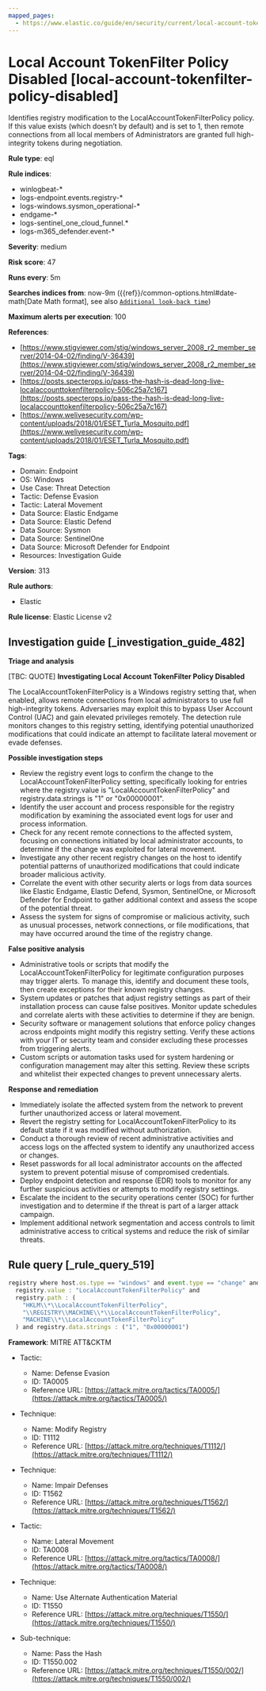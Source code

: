 ```yaml
---
mapped_pages:
  - https://www.elastic.co/guide/en/security/current/local-account-tokenfilter-policy-disabled.html
---
```


# Local Account TokenFilter Policy Disabled [local-account-tokenfilter-policy-disabled]

Identifies registry modification to the LocalAccountTokenFilterPolicy policy. If this value exists (which doesn’t by default) and is set to 1, then remote connections from all local members of Administrators are granted full high-integrity tokens during negotiation.

**Rule type**: eql

**Rule indices**:

* winlogbeat-*
* logs-endpoint.events.registry-*
* logs-windows.sysmon_operational-*
* endgame-*
* logs-sentinel_one_cloud_funnel.*
* logs-m365_defender.event-*

**Severity**: medium

**Risk score**: 47

**Runs every**: 5m

**Searches indices from**: now-9m ({{ref}}/common-options.html#date-math[Date Math format], see also [`Additional look-back time`](docs-content://solutions/security/detect-and-alert/create-detection-rule.md#rule-schedule))

**Maximum alerts per execution**: 100

**References**:

* [https://www.stigviewer.com/stig/windows_server_2008_r2_member_server/2014-04-02/finding/V-36439](https://www.stigviewer.com/stig/windows_server_2008_r2_member_server/2014-04-02/finding/V-36439)
* [https://posts.specterops.io/pass-the-hash-is-dead-long-live-localaccounttokenfilterpolicy-506c25a7c167](https://posts.specterops.io/pass-the-hash-is-dead-long-live-localaccounttokenfilterpolicy-506c25a7c167)
* [https://www.welivesecurity.com/wp-content/uploads/2018/01/ESET_Turla_Mosquito.pdf](https://www.welivesecurity.com/wp-content/uploads/2018/01/ESET_Turla_Mosquito.pdf)

**Tags**:

* Domain: Endpoint
* OS: Windows
* Use Case: Threat Detection
* Tactic: Defense Evasion
* Tactic: Lateral Movement
* Data Source: Elastic Endgame
* Data Source: Elastic Defend
* Data Source: Sysmon
* Data Source: SentinelOne
* Data Source: Microsoft Defender for Endpoint
* Resources: Investigation Guide

**Version**: 313

**Rule authors**:

* Elastic

**Rule license**: Elastic License v2

## Investigation guide [_investigation_guide_482]

**Triage and analysis**

[TBC: QUOTE]
**Investigating Local Account TokenFilter Policy Disabled**

The LocalAccountTokenFilterPolicy is a Windows registry setting that, when enabled, allows remote connections from local administrators to use full high-integrity tokens. Adversaries may exploit this to bypass User Account Control (UAC) and gain elevated privileges remotely. The detection rule monitors changes to this registry setting, identifying potential unauthorized modifications that could indicate an attempt to facilitate lateral movement or evade defenses.

**Possible investigation steps**

* Review the registry event logs to confirm the change to the LocalAccountTokenFilterPolicy setting, specifically looking for entries where the registry.value is "LocalAccountTokenFilterPolicy" and registry.data.strings is "1" or "0x00000001".
* Identify the user account and process responsible for the registry modification by examining the associated event logs for user and process information.
* Check for any recent remote connections to the affected system, focusing on connections initiated by local administrator accounts, to determine if the change was exploited for lateral movement.
* Investigate any other recent registry changes on the host to identify potential patterns of unauthorized modifications that could indicate broader malicious activity.
* Correlate the event with other security alerts or logs from data sources like Elastic Endgame, Elastic Defend, Sysmon, SentinelOne, or Microsoft Defender for Endpoint to gather additional context and assess the scope of the potential threat.
* Assess the system for signs of compromise or malicious activity, such as unusual processes, network connections, or file modifications, that may have occurred around the time of the registry change.

**False positive analysis**

* Administrative tools or scripts that modify the LocalAccountTokenFilterPolicy for legitimate configuration purposes may trigger alerts. To manage this, identify and document these tools, then create exceptions for their known registry changes.
* System updates or patches that adjust registry settings as part of their installation process can cause false positives. Monitor update schedules and correlate alerts with these activities to determine if they are benign.
* Security software or management solutions that enforce policy changes across endpoints might modify this registry setting. Verify these actions with your IT or security team and consider excluding these processes from triggering alerts.
* Custom scripts or automation tasks used for system hardening or configuration management may alter this setting. Review these scripts and whitelist their expected changes to prevent unnecessary alerts.

**Response and remediation**

* Immediately isolate the affected system from the network to prevent further unauthorized access or lateral movement.
* Revert the registry setting for LocalAccountTokenFilterPolicy to its default state if it was modified without authorization.
* Conduct a thorough review of recent administrative activities and access logs on the affected system to identify any unauthorized access or changes.
* Reset passwords for all local administrator accounts on the affected system to prevent potential misuse of compromised credentials.
* Deploy endpoint detection and response (EDR) tools to monitor for any further suspicious activities or attempts to modify registry settings.
* Escalate the incident to the security operations center (SOC) for further investigation and to determine if the threat is part of a larger attack campaign.
* Implement additional network segmentation and access controls to limit administrative access to critical systems and reduce the risk of similar threats.


## Rule query [_rule_query_519]

```js
registry where host.os.type == "windows" and event.type == "change" and
  registry.value : "LocalAccountTokenFilterPolicy" and
  registry.path : (
    "HKLM\\*\\LocalAccountTokenFilterPolicy",
    "\\REGISTRY\\MACHINE\\*\\LocalAccountTokenFilterPolicy",
    "MACHINE\\*\\LocalAccountTokenFilterPolicy"
  ) and registry.data.strings : ("1", "0x00000001")
```

**Framework**: MITRE ATT&CKTM

* Tactic:

    * Name: Defense Evasion
    * ID: TA0005
    * Reference URL: [https://attack.mitre.org/tactics/TA0005/](https://attack.mitre.org/tactics/TA0005/)

* Technique:

    * Name: Modify Registry
    * ID: T1112
    * Reference URL: [https://attack.mitre.org/techniques/T1112/](https://attack.mitre.org/techniques/T1112/)

* Technique:

    * Name: Impair Defenses
    * ID: T1562
    * Reference URL: [https://attack.mitre.org/techniques/T1562/](https://attack.mitre.org/techniques/T1562/)

* Tactic:

    * Name: Lateral Movement
    * ID: TA0008
    * Reference URL: [https://attack.mitre.org/tactics/TA0008/](https://attack.mitre.org/tactics/TA0008/)

* Technique:

    * Name: Use Alternate Authentication Material
    * ID: T1550
    * Reference URL: [https://attack.mitre.org/techniques/T1550/](https://attack.mitre.org/techniques/T1550/)

* Sub-technique:

    * Name: Pass the Hash
    * ID: T1550.002
    * Reference URL: [https://attack.mitre.org/techniques/T1550/002/](https://attack.mitre.org/techniques/T1550/002/)



